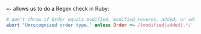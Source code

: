 
`=~` allows us to do a Regex check in Ruby:
```rb
# don't throw if Order equals modified, modified_reverse, added, or added_reverse
abort 'Unrecognized order type.' unless Order =~ /(modified|added).*/
```
